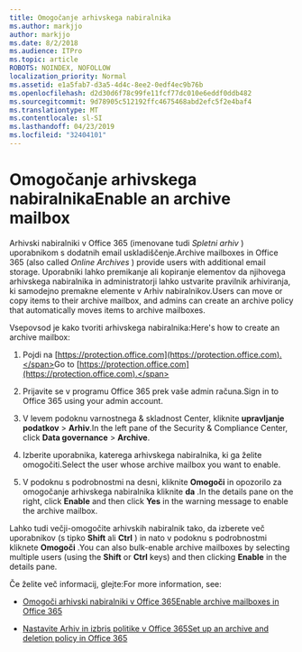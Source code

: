 ```yaml
---
title: Omogočanje arhivskega nabiralnika
ms.author: markjjo
author: markjjo
ms.date: 8/2/2018
ms.audience: ITPro
ms.topic: article
ROBOTS: NOINDEX, NOFOLLOW
localization_priority: Normal
ms.assetid: e1a5fab7-d3a5-4d4c-8ee2-0edf4ec9b76b
ms.openlocfilehash: d2d30d6f78c99fe11fcf77dc010e6eddf0ddb482
ms.sourcegitcommit: 9d78905c512192ffc4675468abd2efc5f2e4baf4
ms.translationtype: MT
ms.contentlocale: sl-SI
ms.lasthandoff: 04/23/2019
ms.locfileid: "32404101"
---
```

# <a name="enable-an-archive-mailbox"></a><span data-ttu-id="84bd7-102">Omogočanje arhivskega nabiralnika</span><span class="sxs-lookup"><span data-stu-id="84bd7-102">Enable an archive mailbox</span></span>

<span data-ttu-id="84bd7-103">Arhivski nabiralniki v Office 365 (imenovane tudi *Spletni arhiv* ) uporabnikom s dodatnih email uskladiščenje.</span><span class="sxs-lookup"><span data-stu-id="84bd7-103">Archive mailboxes in Office 365 (also called  *Online Archives*  ) provide users with additional email storage.</span></span> <span data-ttu-id="84bd7-104">Uporabniki lahko premikanje ali kopiranje elementov da njihovega arhivskega nabiralnika in administratorji lahko ustvarite pravilnik arhiviranja, ki samodejno premakne elemente v Arhiv nabiralnikov.</span><span class="sxs-lookup"><span data-stu-id="84bd7-104">Users can move or copy items to their archive mailbox, and admins can create an archive policy that automatically moves items to archive mailboxes.</span></span> 
  
<span data-ttu-id="84bd7-105">Vsepovsod je kako tvoriti arhivskega nabiralnika:</span><span class="sxs-lookup"><span data-stu-id="84bd7-105">Here's how to create an archive mailbox:</span></span>
  
1. <span data-ttu-id="84bd7-106">Pojdi na [https://protection.office.com](https://protection.office.com).</span><span class="sxs-lookup"><span data-stu-id="84bd7-106">Go to [https://protection.office.com](https://protection.office.com).</span></span>
    
2. <span data-ttu-id="84bd7-107">Prijavite se v programu Office 365 prek vaše admin računa.</span><span class="sxs-lookup"><span data-stu-id="84bd7-107">Sign in to Office 365 using your admin account.</span></span>
    
3. <span data-ttu-id="84bd7-108">V levem podoknu varnostnega &amp; skladnost Center, kliknite **upravljanje podatkov** \> **Arhiv**.</span><span class="sxs-lookup"><span data-stu-id="84bd7-108">In the left pane of the Security &amp; Compliance Center, click **Data governance** \> **Archive**.</span></span>
    
4. <span data-ttu-id="84bd7-109">Izberite uporabnika, katerega arhivskega nabiralnika, ki ga želite omogočiti.</span><span class="sxs-lookup"><span data-stu-id="84bd7-109">Select the user whose archive mailbox you want to enable.</span></span>
    
5. <span data-ttu-id="84bd7-110">V podoknu s podrobnostmi na desni, kliknite **Omogoči** in opozorilo za omogočanje arhivskega nabiralnika kliknite **da** .</span><span class="sxs-lookup"><span data-stu-id="84bd7-110">In the details pane on the right, click **Enable** and then click **Yes** in the warning message to enable the archive mailbox.</span></span> 
    
<span data-ttu-id="84bd7-111">Lahko tudi večji-omogočite arhivskih nabiralnik tako, da izberete več uporabnikov (s tipko **Shift** ali **Ctrl** ) in nato v podoknu s podrobnostmi kliknete **Omogoči** .</span><span class="sxs-lookup"><span data-stu-id="84bd7-111">You can also bulk-enable archive mailboxes by selecting multiple users (using the **Shift** or **Ctrl** keys) and then clicking **Enable** in the details pane.</span></span> 
  
<span data-ttu-id="84bd7-112">Če želite več informacij, glejte:</span><span class="sxs-lookup"><span data-stu-id="84bd7-112">For more information, see:</span></span>
  
- [<span data-ttu-id="84bd7-113">Omogoči arhivski nabiralniki v Office 365</span><span class="sxs-lookup"><span data-stu-id="84bd7-113">Enable archive mailboxes in Office 365</span></span>](https://support.office.com/article/enable-archive-mailboxes-in-the-office-365-security-compliance-center-268a109e-7843-405b-bb3d-b9393b2342ce)
    
- [<span data-ttu-id="84bd7-114">Nastavite Arhiv in izbris politike v Office 365</span><span class="sxs-lookup"><span data-stu-id="84bd7-114">Set up an archive and deletion policy in Office 365</span></span>](https://support.office.com/article/Set-up-an-archive-and-deletion-policy-for-mailboxes-in-your-Office-365-organization-ec3587e4-7b4a-40fb-8fb8-8aa05aeae2ce)
    

